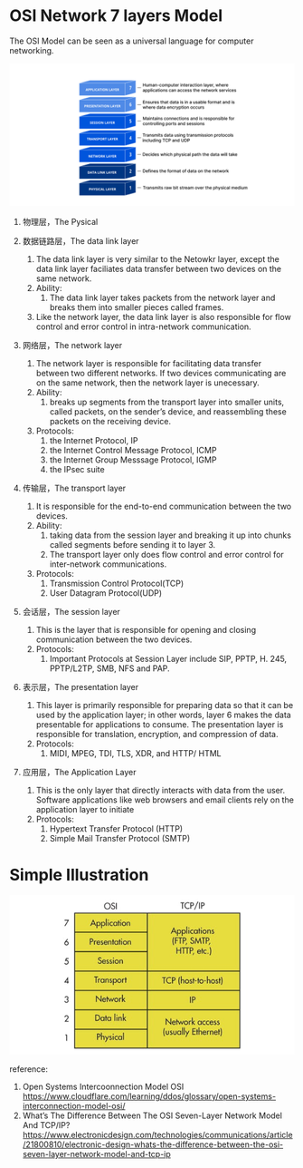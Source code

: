 

# OSI Network 7 layers Model

The OSI Model can be seen as a universal language for computer networking. 

![OSI Model 7 layers - physical, data link, network, transport, session, presentation, application](./2024.04.14-00-分层模型.assets/osi_model_7_layers.png)



1. 物理层，The Pysical

2. 数据链路层，The data link layer
   1. The data link layer is very similar to the Netowkr layer, except the data link layer faciliates data transfer between two devices on the same network.
   2. Ability:
      1. The data link layer takes packets from the network layer and breaks them into smaller pieces called frames.
   3. Like the network layer, the data link layer is also responsible for flow control and error control in intra-network communication.

3. 网络层，The network layer
   1. The network layer is responsible for facilitating data transfer between two different networks. If two devices communicating are on the same network, then the network layer is unecessary.
   2. Ability:
      1. breaks up segments from the transport layer into smaller units, called packets, on the sender’s device, and reassembling these packets on the receiving device.
   3. Protocols:
      1. the Internet Protocol, IP
      2. the Internet Control Message Protocol, ICMP
      3. the Internet Group Messsage Protocol, IGMP
      4. the IPsec suite
4. 传输层，The transport layer
   1. It is responsible for the end-to-end communication between the two devices.
   2. Ability:
      1. taking data from the session layer and breaking it up into chunks called segments before sending it to layer 3. 
      2. The transport layer only does flow control and error control for inter-network communications.
   3. Protocols:
      1. Transmission Control Protocol(TCP)
      2.  User Datagram Protocol(UDP)
5. 会话层，The session layer
   1. This is the layer that is responsible for opening and closing communication between the two devices.
   2. Protocols:
      1. Important Protocols at Session Layer include SIP, PPTP, H. 245, PPTP/L2TP, SMB, NFS and PAP.

5. 表示层，The presentation layer
   1. This layer is primarily responsible for preparing data so that it can be used by the application layer; in other words, layer 6 makes the data presentable for applications to consume. The presentation layer is responsible for translation, encryption, and compression of data.
   2. Protocols:
      1. MIDI, MPEG, TDI, TLS, XDR, and HTTP/ HTML
6. 应用层，The Application Layer
   1. This is the only layer that directly interacts with data from the user. Software applications like web browsers and email clients rely on the application layer to initiate
   2. Protocols:
      1. Hypertext Transfer Protocol (HTTP)
      2. Simple Mail Transfer Protocol (SMTP)





# Simple Illustration

![2. The seven layers of the OSI model somewhat correspond with the four layers that make up the TCP/IP protocol.](./2024.04.14-00-分层模型.assets/electronicdesign_com_sites_electronicdesign.com_files_uploads_2013_09_0913_WTD_osi_F2.jpeg)



reference:

1. Open Systems Intercoonnection Model OSI https://www.cloudflare.com/learning/ddos/glossary/open-systems-interconnection-model-osi/
2. What’s The Difference Between The OSI Seven-Layer Network Model And TCP/IP? https://www.electronicdesign.com/technologies/communications/article/21800810/electronic-design-whats-the-difference-between-the-osi-seven-layer-network-model-and-tcp-ip
